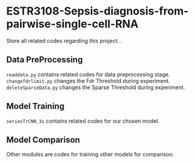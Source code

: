 # ESTR3108-Sepsis-diagnosis-from-pairwise-single-cell-RNA

Store all related codes regarding this project.
.
## Data PreProcessing
`readdata.py` contains related codes for data preprocessing stage.   
`changefdrlimit.py` changes the Fdr Threshold during experiment.   
`deleteSparseData.py` changes the Sparse Threshold during experiment.   
 
 
 ## Model Training
`seriesTrCNN_3s` contains related codes for our chosen model.   

 ## Model Comparison
 Other modules are codes for training other models for comparison.

